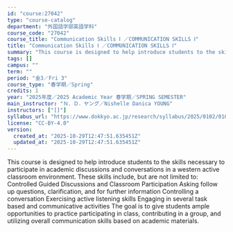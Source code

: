 ```yaml
---
id: "course:27042"
type: "course-catalog"
department: "外国語学部英語学科"
course_code: "27042"
course_title: "Communication Skills Ⅰ ／COMMUNICATION SKILLS Ⅰ"
title: "Communication Skills Ⅰ ／COMMUNICATION SKILLS Ⅰ"
summary: "This course is designed to help introduce students to the skills necessary to participate in academic discussions and co…"
tags: []
campus: ""
term: ""
period: "金3／Fri 3"
course_type: "春学期／Spring"
credits: 1
year: "2025年度／2025 Academic Year 春学期／SPRING SEMESTER"
main_instructor: "Ｎ．Ｄ．ヤング／Nishelle Danica YOUNG"
instructors: ["[]"]
syllabus_url: "https://www.dokkyo.ac.jp/research/syllabus/2025/0102/0102_27042_ja_JP.html"
license: "CC-BY-4.0"
version:
  created_at: "2025-10-29T12:47:51.635451Z"
  updated_at: "2025-10-29T12:47:51.635451Z"
---
```

This course is designed to help introduce students to the skills necessary to participate in academic discussions and conversations in a western active classroom environment. These skills include, but are not limited to: Controlled Guided Discussions and Classroom Participation Asking follow up questions, clarification, and for further information Controlling a conversation Exercising active listening skills Engaging in several task based and communicative activities The goal is to give students ample opportunities to practice participating in class, contributing in a group, and utilizing overall communication skills based on academic materials.
